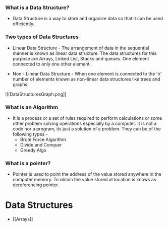 
### What is a Data Structure?
- Data Structure is a way to store and organize data so that it can be used efficiently. 

### Two types of Data Structures
- Linear Data Structure - The arrangement of data in the sequential manner is known as linear data structure. The data structures for this purpose are Arrays, Linked List, Stacks and queues. One element connected to only one other element.

- Non - Linear Data Structure - When one element is connected to the 'n' number of elements known as non-linear data structures like trees and graphs.

![[DataStructuresGraph.png]]

### What is an Algorithm
- It is a process or a set of rules required to perform calculations or some other problem solving operations especially by a computer. It is not a code nor a program, its just a solution of a problem. They can be of the following types - 
	- Brute Force Algorithm
	- Divide and Conquer
	- Greedy Algo

### What is a pointer?
- Pointer is used to point the address of the value stored anywhere in the computer memory. To obtain the value stored at location is knows as dereferencing pointer.



# Data Structures
- [[Arrays]]